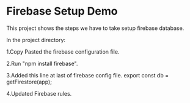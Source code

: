 # Firebase Setup Demo

This project shows the steps we have to take setup firebase database.

In the project directory:


1.Copy Pasted the firebase configuration file.

2.Run "npm install firebase".

3.Added this line at last of firebase config file.
    export const db = getFirestore(app);

4.Updated Firebase rules.
